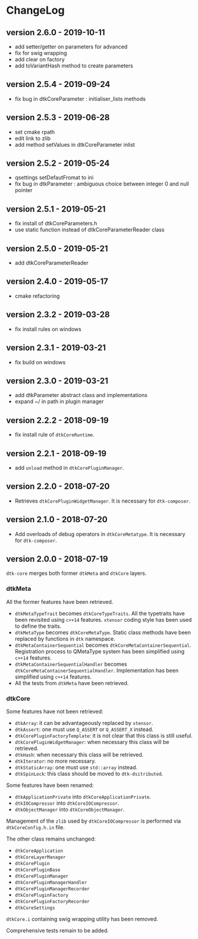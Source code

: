 # ChangeLog

## version 2.6.0 - 2019-10-11
- add setter/getter on parameters for advanced
- fix for swig wrapping
- add clear on factory
- add toVariantHash method to create parameters

## version 2.5.4 - 2019-09-24
- fix bug in dtkCoreParameter : initialiser_lists methods

## version 2.5.3 - 2019-06-28
- set cmake rpath
- edit link to zlib
- add method setValues in dtkCoreParameter inlist

## version 2.5.2 - 2019-05-24
- qsettings setDefautFromat to ini
- fix bug in dtkParameter : ambiguous choice between integer 0 and null pointer

## version 2.5.1 - 2019-05-21

- fix install of dtkCoreParameters.h
- use static function instead of dtkCoreParameterReader class

## version 2.5.0 - 2019-05-21

- add dtkCoreParameterReader

## version 2.4.0 - 2019-05-17

- cmake refactoring

## version 2.3.2 - 2019-03-28

- fix install rules on windows

## version 2.3.1 - 2019-03-21

- fix build on windows

## version 2.3.0 - 2019-03-21

- add dtkParameter abstract class and implementations
- expand ~/ in path in plugin manager

## version 2.2.2 - 2018-09-19

- fix install rule of `dtkCoreRuntime`.

## version 2.2.1 - 2018-09-19

- add `unload` method in `dtkCorePluginManager`.

## version 2.2.0 - 2018-07-20

- Retrieves `dtkCorePluginWidgetManager`. It is necessary for `dtk-composer`.

## version 2.1.0 - 2018-07-20

- Add overloads of debug operators in `dtkCoreMetatype`. It is necessary for `dtk-composer`.

## version 2.0.0 - 2018-07-19

`dtk-core` merges both former `dtkMeta` and `dtkCore` layers.

### dtkMeta

All the former features have been retrieved.

- `dtkMetaTypeTrait` becomes `dtkCoreTypeTraits`. All the typetraits have been revisited using `c++14` features. `xtensor` coding style has been used to define the traits.
- `dtkMetaType` becomes `dtkCoreMetaType`. Static class methods have been replaced by functions in `dtk` namespace.
- `dtkMetaContainerSequential` becomes `dtkCoreMetaContainerSequential`. Registration process to QMetaType system has been simplified using `c++14` features.
- `dtkMetaContainerSequentialHandler` becomes `dtkCoreMetaContainerSequentialHandler`. Implementation has been simplified using `c++14` features.
- All the tests from `dtkMeta` have been retrieved.

### dtkCore

Some features have not been retrieved:

- `dtkArray`: it can be advantageously replaced by `xtensor`.
- `dtkAssert`: one must use `Q_ASSERT` or `Q_ASSERT_X` instead.
- `dtkCorePluginFactoryTemplate`: it is not clear that this class is still useful.
- `dtkCorePluginWidgetManager`: when necessary this class will be retrieved.
- `dtkHash`: when necessary this class will be retrieved.
- `dtkIterator`: no more necessary.
- `dtkStaticArray`: one must use `std::array` instead.
- `dtkSpinLock`: this class should be moved to `dtk-dsitributed`.

Some features have been renamed:

- `dtkApplicationPrivate` into `dtkCoreApplicationPrivate`.
- `dtkIOCompressor` into `dtkCoreIOCompressor`.
- `dtkObjectManager` into `dtkCoreObjectManager`.

Management of the `zlib` used by `dtkCoreIOCompressor` is performed via `dtkCoreConfig.h.in` file.

The other class remains unchanged:

- `dtkCoreApplication`
- `dtkCoreLayerManager`
- `dtkCorePlugin`
- `dtkCorePluginBase`
- `dtkCorePluginManager`
- `dtkCorePluginManagerHandler`
- `dtkCorePluginManagerRecorder`
- `dtkCorePluginFactory`
- `dtkCorePluginFactoryRecorder`
- `dtkCoreSettings`

`dtkCore.i` containing swig wrapping utility has been removed.

Comprehensive tests remain to be added.
